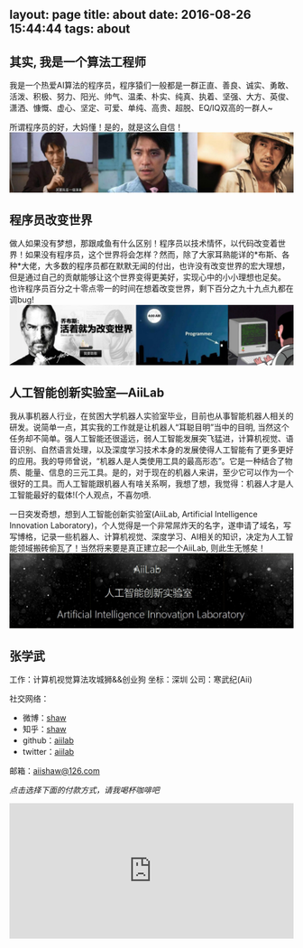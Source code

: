 layout: page
title: about
date: 2016-08-26 15:44:44
tags: about 
---

## 其实, 我是一个算法工程师
我是一个热爱AI算法的程序员，程序猿们一般都是一群正直、善良、诚实、勇敢、活泼、积极、努力、阳光、帅气、温柔、朴实、纯真、执着、坚强、大方、英俊、潇洒、慷慨、虚心、坚定、可爱、单纯、高贵、超脱、EQ/IQ双高的一群人~

所谓程序员的好，大妈懂！是的，就是这么自信！
![image](/about/aboutme.jpg)

## 程序员改变世界
做人如果没有梦想，那跟咸鱼有什么区别！程序员以技术情怀，以代码改变着世界！如果没有程序员，这个世界将会怎样？然而，除了大家耳熟能详的\*布斯、各种\*大佬，大多数的程序员都在默默无闻的付出，也许没有改变世界的宏大理想，但是通过自己的贡献能够让这个世界变得更美好，实现心中的小小理想也足矣。 也许程序员百分之十零点零一的时间在想着改变世界，剩下百分之九十九点九都在调bug!  
![image](/about/aboutme2.jpg)

## 人工智能创新实验室—AiiLab
我从事机器人行业，在贫困大学机器人实验室毕业，目前也从事智能机器人相关的研发。说简单一点，其实我的工作就是让机器人“耳聪目明”当中的目明, 当然这个任务却不简单。强人工智能还很遥远，弱人工智能发展突飞猛进，计算机视觉、语音识别、自然语言处理，以及深度学习技术本身的发展使得人工智能有了更多更好的应用。我的导师曾说，“机器人是人类使用工具的最高形态”。它是一种结合了物质、能量、信息的三元工具。是的，对于现在的机器人来讲，至少它可以作为一个很好的工具。而人工智能跟机器人有啥关系啊，我想了想，我觉得：机器人才是人工智能最好的载体!(个人观点，不喜勿喷.

一日突发奇想，想到人工智能创新实验室(AiiLab, Artificial Intelligence Innovation Laboratory)，个人觉得是一个非常屌炸天的名字，遂申请了域名，写写博格，记录一些机器人、计算机视觉、深度学习、AI相关的知识，决定为人工智能领域搬砖偷瓦了！当然将来要是真正建立起一个AiiLab, 则此生无憾矣！
![image](/about/aiishaw.jpg)
## 张学武

工作：计算机视觉算法攻城狮&&创业狗
坐标：深圳
公司：寒武纪(Aii)

社交网络：
- 微博：[shaw](http://weibo.com/)
- 知乎：[shaw](https://www.zhihu.com/people/hoseahsu)
- github：[aiilab](http://github.com/aiilab)
- twitter：[aiilab](http://)

邮箱：[aiishaw@126.com](mailto:aiishaw@126.com)


*点击选择下面的付款方式，请我喝杯咖啡吧*
<iframe src="http://aiilab.com/donate2me/?item=easy-select-style" style="overflow-x:hidden;overflow-y:hidden; border:0xp none #fff; min-height:240px; width:100%;"  frameborder="0" scrolling="no"></iframe>

